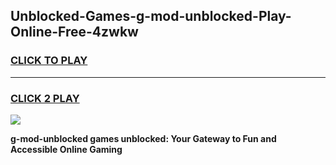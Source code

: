 
## Unblocked-Games-g-mod-unblocked-Play-Online-Free-4zwkw
<h3>
<a href="https://premium76.site?title=g-mod-unblocked&ref=26A">CLICK TO PLAY</a></h3>
<hr>

<h3>
<a href="https://premium76.site?title=g-mod-unblocked&ref=26A">CLICK 2 PLAY</a>
  
</h3>

<a href="https://premium76.site?title=g-mod-unblocked&ref=26A"><img src="https://clearcache.store/games.png"></a>


**g-mod-unblocked games unblocked: Your Gateway to Fun and Accessible Online Gaming**
